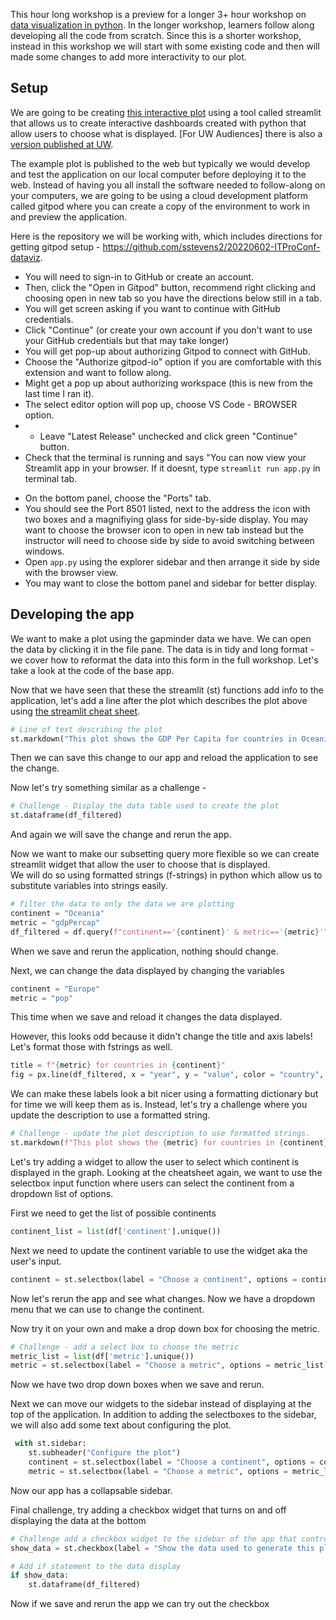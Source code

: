 This hour long workshop is a preview for a longer 3+ hour workshop on [data visualization in python](https://carpentries-incubator.github.io/python-interactive-data-visualizations/).  In the longer workshop, learners
follow along developing all the code from scratch.  Since this is a shorter workshop, instead in this workshop we will start 
with some existing code and then will made some changes to add more interactivity to our plot.

## Setup 
We are going to be creating [this interactive plot](https://sstevens2-interact-with-gapminder-data-app-app-zc78i8.streamlit.app/)
using a tool called streamlit that allows us to create interactive dashboards created with python that allow users to choose what is displayed. [For UW Audiences] there is also a [version published at UW](https://data-viz.it.wisc.edu/test-streamlit-app/).

The example plot is published to the web but typically we would develop and test the application on our local 
computer before deploying it to the web.
Instead of having you all install the software needed to follow-along on your computers, 
we are going to be using a cloud development platform called gitpod where you can create 
a copy of the environment to work in and preview the application.

Here is the repository we will be working with, which includes directions for getting gitpod setup - 
<https://github.com/sstevens2/20220602-ITProConf-dataviz>.

- You will need to sign-in to GitHub or create an account.
- Then, click the "Open in Gitpod" button, recommend right clicking and choosing open in new tab so you have the directions below still in a tab.
- You will get screen asking if you want to continue with GitHub credentials.
- Click "Continue" (or create your own account if you don't want to use your GitHub credentials but that may take longer)
- You will get pop-up about authorizing Gitpod to connect with GitHub.
- Choose the "Authorize gitpod-io" option if you are comfortable with this extension and want to follow along.
- Might get a pop up about authorizing workspace (this is new from the last time I ran it).
- The select editor option will pop up, choose VS Code - BROWSER option.
- - Leave "Latest Release" unchecked and click green "Continue" button.
- Check that the terminal is running and says "You can now view your Streamlit app in your browser.  If it doesnt,  type `streamlit run app.py` in terminal tab.
<!--- Changed? - On the left-hand side click the "Remote Explorer" option, looks like a computer monitor with a circle containing >< in the lower right of the icon. -->
- On the bottom panel, choose the "Ports" tab.
- You should see the Port 8501 listed, next to the address the icon with two boxes and a magnifiying glass for side-by-side display. You may want to choose the browser icon to open in new tab instead but the instructor will need to choose side by side to avoid switching between windows.
- Open `app.py` using the explorer sidebar and then arrange it side by side with the browser view.
- You may want to close the bottom panel and sidebar for better display.

## Developing the app

We want to make a plot using the gapminder data we have.
We can open the data by clicking it in the file pane.
The data is in tidy and long format - we cover how to reformat the data into this form in the full workshop.
Let's take a look at the code of the base app.
<!--- ADD IN MORE ABOUT WHAT EACH LINE DOES HERE FOR FULL DESCRIPTION -->

Now that we have seen that these the streamlit (st) functions add info to the application, 
let's add a line after the plot which describes the plot above using [the streamlit cheat sheet](https://docs.streamlit.io/library/api-reference).

```python
# Line of text describing the plot 
st.markdown("This plot shows the GDP Per Capita for countries in Oceania.")
```

Then we can save this change to our app and reload the application to see the change.

Now let's try something similar as a challenge - 
```python
# Challenge - Display the data table used to create the plot
st.dataframe(df_filtered)
```

And again we will save the change and rerun the app.

<!--- CHECKPOINT: app2 VERSION complete here -->

Now we want to make our subsetting query more flexible so we can create streamlit 
widget that allow the user to choose that is displayed.  
We will do so using formatted strings (f-strings) in python which allow us to substitute variables into strings easily.

```python
# filter the data to only the data we are plotting
continent = "Oceania"
metric = "gdpPercap"
df_filtered = df.query(f"continent=='{continent}' & metric=='{metric}'")
```

When we save and rerun the application, nothing should change.

Next, we can change the data displayed by changing the variables

```python
continent = "Europe"
metric = "pop"
```

This time when we save and reload it changes the data displayed.

However, this looks odd because it didn't change the title and axis labels!
Let's format those with fstrings as well.

```python
title = f"{metric} for countries in {continent}"
fig = px.line(df_filtered, x = "year", y = "value", color = "country", title = title, labels={"value": f"{metric}"})
```

We can make these labels look a bit nicer using a formatting dictionary but for time we will keep them as is.
Instead, let's try a challenge where you update the description to use a formatted string.

```python
# Challenge - update the plot description to use formatted strings.
st.markdown(f"This plot shows the {metric} for countries in {continent}.")
```

Let's try adding a widget to allow the user to select which continent is displayed in the graph.
Looking at the cheatsheet again, we want to use the selectbox input function where users can 
select the continent from a dropdown list of options.

First we need to get the list of possible continents

```python
continent_list = list(df['continent'].unique())
```

Next we need to update the continent variable to use the widget aka the user's input.

```python
continent = st.selectbox(label = "Choose a continent", options = continent_list)
```

Now let's rerun the app and see what changes. 
Now we have a dropdown menu that we can use to change the continent.

Now try it on your own and make a drop down box for choosing the metric.

```python
# Challenge - add a select box to choose the metric
metric_list = list(df['metric'].unique())
metric = st.selectbox(label = "Choose a metric", options = metric_list)
```
Now we have two drop down boxes when we save and rerun.

<!--- CHECKPOINT: app3 VERSION complete here -->

Next we can move our widgets to the sidebar instead of displaying at the top of the application.
In addition to adding the selectboxes to the sidebar, we will also add some text about configuring the plot.

```python
 with st.sidebar:
    st.subheader("Configure the plot")
    continent = st.selectbox(label = "Choose a continent", options = continent_list)
    metric = st.selectbox(label = "Choose a metric", options = metric_list)
```

Now our app has a collapsable sidebar.

Final challenge, try adding a checkbox widget that turns on and off displaying the data at the bottom

```python
# Challenge add a checkbox widget to the sidebar of the app that controls if the data table displays or not.
show_data = st.checkbox(label = "Show the data used to generate this plot", value = False)
```

```python
# Add if statement to the data display
if show_data:
    st.dataframe(df_filtered)
```

Now if we save and rerun the app we can try out the checkbox

<!--- app4 VERSION complete here -- >

There are many more additions we can make to this dashboard - fixing the labels, creating sliders so the 
user can zoom change the years displayed, adding an option for the users to search and add or remove specific 
countries.  We will also want to deploy the application so that others can view it online, remember we have 
been previewing it in our cloud development environment but it isn't deployed for others. Come to the full 
workshop to learn more! - We usually run this workshop during the Fall semester as a mini-workshop - https://datascience.wisc.edu/training-resources/
You can see the final version of the application - ,https://share.streamlit.io/sstevens2/interact-with-gapminder-data-app/main/app.py. 
deployed online for other's to use with streamlit.io.
Note: you can also publish streamlit apps on Posit Connect hosted by DoIT's RCI group.
